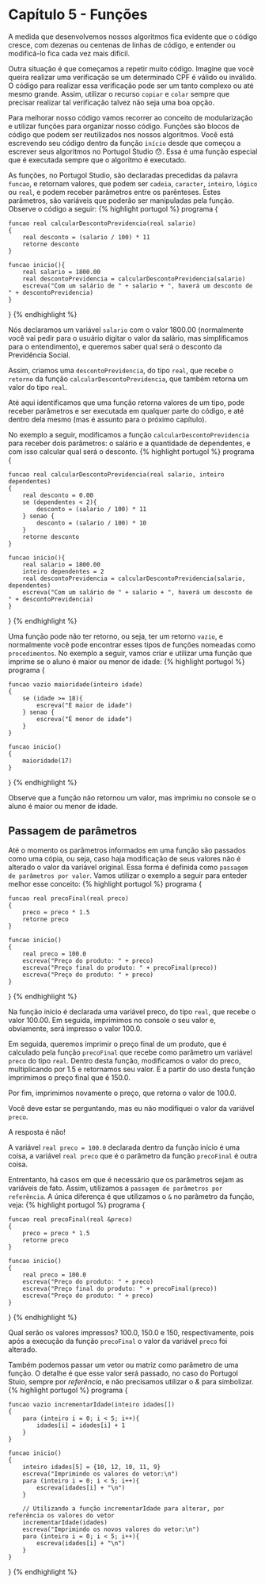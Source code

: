 # Capítulo 5 - Funções
A medida que desenvolvemos nossos algoritmos fica evidente que o código cresce, com dezenas ou centenas de linhas de código, e entender ou modificá-lo fica cada vez mais difícil.

Outra situação é que começamos a repetir muito código. Imagine que você queira realizar uma verificação se um determinado CPF é válido ou inválido. O código para realizar essa verificação pode ser um tanto complexo ou até mesmo grande. Assim, utilizar o recurso `copiar` e `colar` sempre que precisar realizar tal verificação talvez não seja uma boa opção.

Para melhorar nosso código vamos recorrer ao conceito de modularização e utilizar funções para organizar nosso código. Funções são blocos de código que podem ser reutilizados nos nossos algoritmos. Você está escrevendo seu código dentro da função `início` desde que começou a escrever seus algoritmos no Portugol Studio 😯️. Essa é uma função especial que é executada sempre que o algoritmo é executado.

As funções, no Portugol Studio, são declaradas precedidas da palavra `funcao`, e retornam valores, que podem ser `cadeia`, `caracter`, `inteiro`, `lógico` ou `real`, e podem receber parâmetros entre os parênteses. Estes parâmetros, são variáveis que poderão ser manipuladas pela função. Observe o código a seguir:
{% highlight portugol %}
programa
{
	
	funcao real calcularDescontoPrevidencia(real salario)
	{
		real desconto = (salario / 100) * 11
		retorne desconto
	}

	funcao inicio(){
		real salario = 1800.00
		real descontoPrevidencia = calcularDescontoPrevidencia(salario)
		escreva("Com um salário de " + salario + ", haverá um desconto de " + descontoPrevidencia)
    }
}
{% endhighlight %}

Nós declaramos um variável `salario` com o valor 1800.00 (normalmente você vai pedir para o usuário digitar o valor da salário, mas simplificamos para o entendimento), e queremos saber qual será o desconto da Previdência Social.

Assim, criamos uma `descontoPrevidencia`, do tipo `real`, que recebe o `retorno` da função `calcularDescontoPrevidencia`, que também retorna um valor do tipo `real`.

Até aqui identificamos que uma função retorna valores de um tipo, pode receber parâmetros e ser executada em qualquer parte do código, e até dentro dela mesmo (mas é assunto para o próximo capítulo).

No exemplo a seguir, modificamos a função `calcularDescontoPrevidencia` para receber dois parâmetros: o salário e a quantidade de dependentes, e com isso calcular qual será o desconto.
{% highlight portugol %}
programa
{
	
	funcao real calcularDescontoPrevidencia(real salario, inteiro dependentes)
	{
		real desconto = 0.00
		se (dependentes < 2){
			desconto = (salario / 100) * 11
		} senao {
			desconto = (salario / 100) * 10
		}
		retorne desconto
	}

	funcao inicio(){
		real salario = 1800.00
		inteiro dependentes = 2
		real descontoPrevidencia = calcularDescontoPrevidencia(salario, dependentes)
		escreva("Com um salário de " + salario + ", haverá um desconto de " + descontoPrevidencia)
	}
}
{% endhighlight %}

Uma função pode não ter retorno, ou seja, ter um retorno `vazio`, e normalmente você pode encontrar esses tipos de funções nomeadas como `procedimentos`. No exemplo a seguir, vamos criar e utilizar uma função que imprime se o aluno é maior ou menor de idade:
{% highlight portugol %}
programa
{

	funcao vazio maioridade(inteiro idade)
	{
		se (idade >= 18){
			escreva("É maior de idade")
		} senao {
			escreva("É menor de idade")
		}
	}
	
	funcao inicio()
	{
		maioridade(17)
	}
}
{% endhighlight %}

Observe que a função não retornou um valor, mas imprimiu no console se o aluno é maior ou menor de idade.

## Passagem de parâmetros
Até o momento os parâmetros informados em uma função são passados como uma cópia, ou seja, caso haja modificação de seus valores não é alterado o valor da variável original. Essa forma é definida como `passagem de parâmetros por valor`. Vamos utilizar o exemplo a seguir para enteder melhor esse conceito:
{% highlight portugol %}
programa
{

	funcao real precoFinal(real preco)
	{
		preco = preco * 1.5
		retorne preco
	}
	
	funcao inicio()
	{
		real preco = 100.0
		escreva("Preço do produto: " + preco)
		escreva("Preço final do produto: " + precoFinal(preco))
		escreva("Preço do produto: " + preco)
	}
}
{% endhighlight %}

Na função início é declarada uma variável preco, do tipo `real`, que recebe o valor 100.00. Em seguida, imprimimos no console o seu valor e, obviamente, será impresso o valor 100.0.

Em seguida, queremos imprimir o preço final de um produto, que é calculado pela função `precoFinal` que recebe como parâmetro um variável `preco` do tipo `real`. Dentro desta função, modificamos o valor do preco, multiplicando por 1.5 e retornamos seu valor. E a partir do uso desta função imprimimos o preço final que é 150.0.

Por fim, imprimimos novamente o preço, que retorna o valor de 100.0.

Você deve estar se perguntando, mas eu não modifiquei o valor da variável `preco`.

A resposta é não!

A variável `real preco = 100.0` declarada dentro da função início é uma coisa, a variável `real preco` que é o parâmetro da função `precoFinal` é outra coisa.


Entrentanto, há casos em que é necessário que os parâmetros sejam as variáveis de fato. Assim, utilizamos a `passagem de parâmetros por referência`. A única diferença é que utilizamos o `&` no parâmetro da função, veja:
{% highlight portugol %}
programa
{

	funcao real precoFinal(real &preco)
	{
		preco = preco * 1.5
		retorne preco
	}
	
	funcao inicio()
	{
		real preco = 100.0
		escreva("Preço do produto: " + preco)
		escreva("Preço final do produto: " + precoFinal(preco))
		escreva("Preço do produto: " + preco)
	}
}
{% endhighlight %}

Qual serão os valores impressos? 100.0, 150.0 e 150, respectivamente, pois após a execução da função `precoFinal` o valor da variável `preco` foi alterado.

Também podemos passar um vetor ou matriz como parâmetro de uma função. O detalhe é que esse valor será passado, no caso do Portugol Stuio, sempre por *referência*, e não precisamos utilizar o *&* para simbolizar.
{% highlight portugol %}
programa
{

	funcao vazio incrementarIdade(inteiro idades[])
	{
		para (inteiro i = 0; i < 5; i++){
			idades[i] = idades[i] + 1
		}
	}
	
	funcao inicio()
	{
		inteiro idades[5] = {10, 12, 10, 11, 9}
		escreva("Imprimindo os valores do vetor:\n")
		para (inteiro i = 0; i < 5; i++){
			escreva(idades[i] + "\n")
		}

		// Utilizando a função incrementarIdade para alterar, por referência os valores do vetor
		incrementarIdade(idades)
		escreva("Imprimindo os novos valores do vetor:\n")
		para (inteiro i = 0; i < 5; i++){
			escreva(idades[i] + "\n")
		}
	}
}
{% endhighlight %}

<script src="assets/js/script.js"></script>
<script>hljs.initHighlightingOnLoad();</script>
